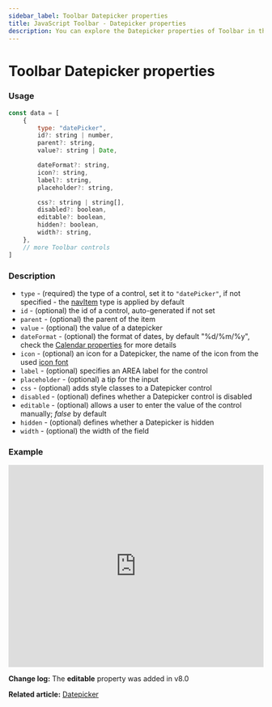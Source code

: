 ```yaml
---
sidebar_label: Toolbar Datepicker properties
title: JavaScript Toolbar - Datepicker properties
description: You can explore the Datepicker properties of Toolbar in the documentation of the DHTMLX JavaScript UI library. Browse developer guides and API reference, try out code examples and live demos, and download a free 30-day evaluation version of DHTMLX Suite 7.
---
```


# Toolbar Datepicker properties

### Usage

~~~js
const data = [
	{
		type: "datePicker",
        id?: string | number,
	    parent?: string,
	    value?: string | Date,

		dateFormat?: string,
		icon?: string,
	    label?: string,
	    placeholder?: string,

		css?: string | string[],
	    disabled?: boolean,
		editable?: boolean,
	    hidden?: boolean,
	    width?: string,
    },
	// more Toolbar controls
]
~~~

### Description

- `type` - (required) the type of a control, set it to `"datePicker"`, if not specified - the [navItem](../../../toolbar/navitem/) type is applied by default
- `id` - (optional) the id of a control, auto-generated if not set
- `parent` - (optional) the parent of the item
- `value` - (optional) the value of a datepicker
- `dateFormat` - (optional) the format of dates, by default "%d/%m/%y", check the [Calendar properties](calendar/api/calendar_dateformat_config.md) for more details
- `icon` - (optional) an icon for a Datepicker, the name of the icon from the used [icon font](helpers/icon.md)
- `label` - (optional) specifies an AREA label for the control
- `placeholder` - (optional) a tip for the input
- `css` - (optional) adds style classes to a Datepicker control
- `disabled` - (optional) defines whether a Datepicker control is disabled
- `editable` - (optional) allows a user to enter the value of the control manually; *false* by default
- `hidden` - (optional) defines whether a Datepicker is hidden
- `width` - (optional) the width of the field

### Example

<iframe src="https://snippet.dhtmlx.com/3rotluou?mode=js" frameborder="0" class="snippet_iframe" width="100%" height="400"></iframe>

**Change log:** The **editable** property was added in v8.0

**Related article:** [Datepicker](toolbar/datepicker.md)